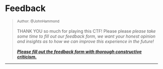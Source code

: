 # Feedback

> <small>Author: @JohnHammond</small><br><br>THANK YOU so much for playing this CTF! Please please <i>please<i> take some time to fill out our feedback form, we want your honest opinion and insights as to how we can improve this experience in the future! <br><br> <b><a href="/feedback">Please fill out the feedback form with thorough constructive criticism.</a></b>


-------------------

